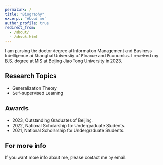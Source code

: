 ```yaml
---
permalink: /
title: "Biography"
excerpt: "About me"
author_profile: true
redirect_from: 
  - /about/
  - /about.html
---
```


I am pursing the doctor degree at Information Management and Business Intelligence at Shanghai University of Finance and Economics. I received my B.S. degree at MIS at Beijing Jiao Tong University in 2023.

Research Topics
------
- Generalization Theory
- Self-supervised Learning

Awards
------
- 2023, Outstanding Graduates of Beijing.
- 2022, National Scholarship for Undergraduate Students.
- 2021, National Scholarship for Undergraduate Students.

For more info
------
If you want more info about me, please contact me by email. 

